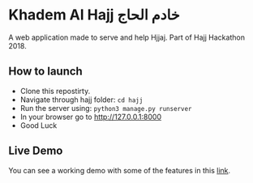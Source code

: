 # Khadem Al Hajj خادم الحاج
A web application made to serve and help Hjjaj. Part of Hajj Hackathon 2018.

## How to launch
- Clone this repostirty.
- Navigate through hajj folder:
`cd hajj`
- Run the server using:
`python3 manage.py runserver`
- In your browser go to http://127.0.0.1:8000
- Good Luck
## Live Demo

You can see a working demo with some of the features in this [link](http://Khadem.pythonanywhere.com).
